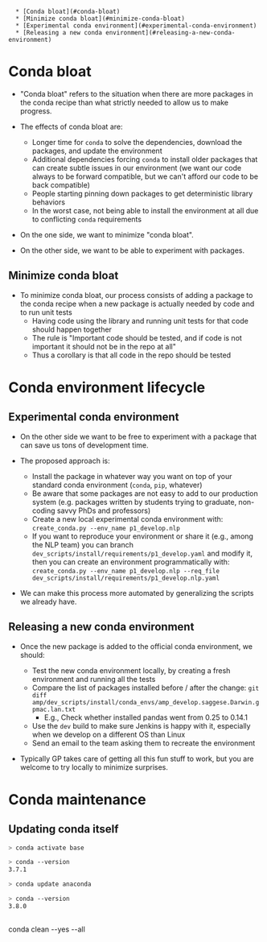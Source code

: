 <!--ts-->
      * [Conda bloat](#conda-bloat)
      * [Minimize conda bloat](#minimize-conda-bloat)
      * [Experimental conda environment](#experimental-conda-environment)
      * [Releasing a new conda environment](#releasing-a-new-conda-environment)



<!--te-->

# Conda bloat

- "Conda bloat" refers to the situation when there are more packages in the
  conda recipe than what strictly needed to allow us to make progress.

- The effects of conda bloat are:
  - Longer time for `conda` to solve the dependencies, download the packages,
    and update the environment
  - Additional dependencies forcing `conda` to install older packages that can
    create subtle issues in our environment (we want our code always to be
    forward compatible, but we can't afford our code to be back compatible)
  - People starting pinning down packages to get deterministic library behaviors
  - In the worst case, not being able to install the environment at all due to
    conflicting `conda` requirements

- On the one side, we want to minimize "conda bloat".
- On the other side, we want to be able to experiment with packages.

## Minimize conda bloat

- To minimize conda bloat, our process consists of adding a package to the conda
  recipe when a new package is actually needed by code and to run unit tests
  - Having code using the library and running unit tests for that code should
    happen together
  - The rule is "Important code should be tested, and if code is not important
    it should not be in the repo at all"
  - Thus a corollary is that all code in the repo should be tested

# Conda environment lifecycle

## Experimental conda environment

- On the other side we want to be free to experiment with a package that can
  save us tons of development time.

- The proposed approach is:
  - Install the package in whatever way you want on top of your standard conda
    environment (`conda`, `pip`, whatever)
  - Be aware that some packages are not easy to add to our production system
    (e.g. packages written by students trying to graduate, non-coding savvy PhDs
    and professors)
  - Create a new local experimental conda environment with:
    `create_conda.py --env_name p1_develop.nlp`
  - If you want to reproduce your environment or share it (e.g., among the NLP
    team) you can branch `dev_scripts/install/requirements/p1_develop.yaml` and
    modify it, then you can create an environment programmatically with:
    `create_conda.py --env_name p1_develop.nlp --req_file dev_scripts/install/requirements/p1_develop.nlp.yaml`

- We can make this process more automated by generalizing the scripts we already
  have.

## Releasing a new conda environment

- Once the new package is added to the official conda environment, we should:
  - Test the new conda environment locally, by creating a fresh environment and
    running all the tests
  - Compare the list of packages installed before / after the change:
    `git diff amp/dev_scripts/install/conda_envs/amp_develop.saggese.Darwin.gpmac.lan.txt`
    - E.g., Check whether installed pandas went from 0.25 to 0.14.1
  - Use the `dev` build to make sure Jenkins is happy with it, especially when
    we develop on a different OS than Linux
  - Send an email to the team asking them to recreate the environment

- Typically GP takes care of getting all this fun stuff to work, but you are
  welcome to try locally to minimize surprises.

# Conda maintenance

## Updating conda itself

```bash
> conda activate base

> conda --version
3.7.1

> conda update anaconda

> conda --version
3.8.0
```

##

conda clean --yes --all
